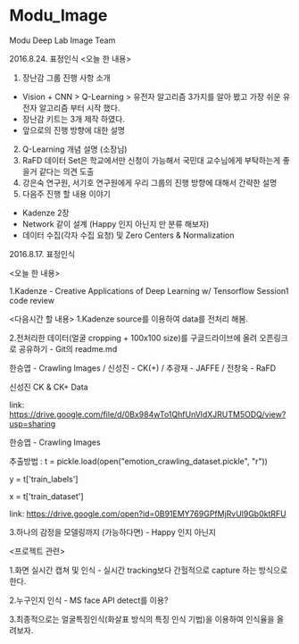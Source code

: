 
# Modu_Image
Modu Deep Lab Image Team 
 
2016.8.24. 표정인식 
<오늘 한 내용> 
1. 장난감 그룹 진행 사항 소개 
 - Vision + CNN > Q-Learning > 유전자 알고리즘 3가지를 알아 봤고 가장 쉬운 유전자 알고리즘 부터 시작 했다. 
 - 장난감 키트는 3개 제작 하였다. 
 - 앞으로의 진행 방향에 대한 설명 
2. Q-Learning 개념 설명 (소장님) 
3. RaFD 데이터 Set은 학교에서만 신청이 가능해서 국민대 교수님에게 부탁하는게 좋을거 같다는 의견 도출 
4. 강은숙 연구원, 서기호 연구원에게 우리 그룹의 진행 방향에 대해서 간략한 설명 
5. 다음주 진행 할 내용 이야기
  - Kadenze 2장 
  - Network 같이 설계 (Happy  인지 아닌지 만 분류 해보자) 
  - 데이터 수집(각자 수집 요청) 및 Zero Centers & Normalization


2016.8.17. 표정인식


<오늘 한 내용>

1.Kadenze - Creative Applications of Deep Learning w/ Tensorflow  Session1 code review
 

<다음시간 할 내용>
1.Kadenze source를 이용하여 data를 전처리 해봄.

2.전처리한 데이터(얼굴 cropping + 100x100 size)를 구글드라이브에 올려 오픈링크로 공유하기 - Git의 readme.md

   한승엽 - Crawling Images / 신성진 - CK(+) / 추광재 - JAFFE / 전창욱 - RaFD

신성진 CK & CK+ Data

link: https://drive.google.com/file/d/0Bx984wTo1QhfUnVldXJRUTM5ODQ/view?usp=sharing

한승엽 - Crawling Images 

  추출방법 : t = pickle.load(open("emotion_crawling_dataset.pickle", "r"))
  
  y = t['train_labels']
  
  x = t['train_dataset']

link: https://drive.google.com/open?id=0B91EMY769GPfMjRvUl9Gb0ktRFU




3.하나의 감정을 모델링까지 (가능하다면) - Happy 인지 아닌지

<프로젝트 관련>

1.화면 실시간 캡쳐 및 인식 - 실시간 tracking보다 간헐적으로 capture 하는 방식으로 한다.

2.누구인지 인식 - MS face API detect를 이용?

3.최종적으로는 얼굴특징인식(화살표 방식의 특징 인식 기법)을 이용하여 인식율을 올려보자.
